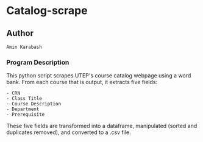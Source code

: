 # Catalog-scrape



## Author
```
Amin Karabash
```
### Program Description
This python script scrapes UTEP's course catalog webpage using a word bank.
From each course that is output, it extracts five fields: 
```
- CRN
- Class Title
- Course Description
- Department
- Prerequisite
```
These five fields are transformed into a dataframe, manipulated (sorted and duplicates removed), and converted to a .csv file.
